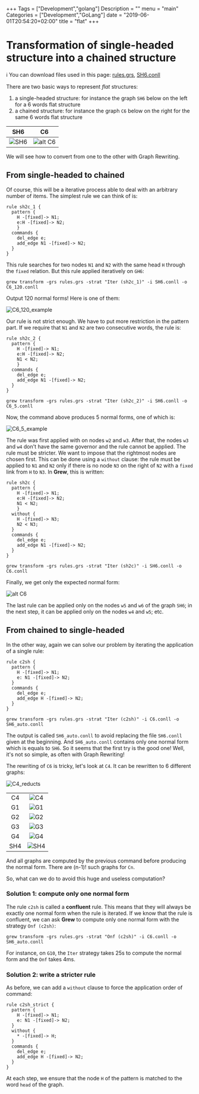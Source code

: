 +++
Tags = ["Development","golang"]
Description = ""
menu = "main"
Categories = ["Development","GoLang"]
date = "2019-06-01T20:54:20+02:00"
title = "flat"
+++

# Transformation of single-headed structure into a chained structure

:information_source: You can download files used in this page:
[rules.grs](/tutorial/flat/rules.grs),
[SH6.conll](/tutorial/flat/SH6.conll)

There are two basic ways to represent *flat* structures:

1. a single-headed structure: for instance the graph `SH6` below on the left for a 6 words flat structure
1. a chained structure: for instance the graph `C6` below on the right for the same 6 words flat structure

| SH6 |  C6 |
|:---:|:---:|
| ![SH6](/tutorial/flat/_build/SH6.svg) | ![alt C6](/tutorial/flat/_build/C6.svg) |

We will see how to convert from one to the other with Graph Rewriting.

## From single-headed to chained
Of course, this will be a iterative process able to deal with an arbitrary number of items.
The simplest rule we can think of is:

```grew
rule sh2c_1 {
  pattern {
    H -[fixed]-> N1;
    e:H -[fixed]-> N2;
    }
  commands {
    del_edge e;
    add_edge N1 -[fixed]-> N2;
  }
}
```

This rule searches for two nodes `N1` and `N2` with the same head `H` through the `fixed` relation.
But this rule applied iteratively on `GH6`:

 `grew transform -grs rules.grs -strat "Iter (sh2c_1)" -i SH6.conll -o C6_120.conll`

Output 120 normal forms! Here is one of them:

![C6_120_example](/tutorial/flat/_build/C6_120_example.svg)

Our rule is not strict enough. We have to put more restriction in the pattern part.
If we require that `N1` and `N2` are two consecutive words, the rule is:

```grew
rule sh2c_2 {
  pattern {
    H -[fixed]-> N1;
    e:H -[fixed]-> N2;
    N1 < N2;
    }
  commands {
    del_edge e;
    add_edge N1 -[fixed]-> N2;
  }
}
```

 `grew transform -grs rules.grs -strat "Iter (sh2c_2)" -i SH6.conll -o C6_5.conll`

Now, the command above produces 5 normal forms, one of which is:

![C6_5_example](/tutorial/flat/_build/C6_5_example.svg)

The rule was first applied with on nodes `w2` and `w3`.
After that, the nodes `w3` and `w4` don't have the same governor and the rule cannot be applied.
The rule must be stricter.
We want to impose that the rightmost nodes are chosen first.
This can be done using a `without` clause: the rule must be applied to `N1` and `N2` only if there is no node `N3` on the right of `N2` with a `fixed` link from `H` to `N3`.
In **Grew**, this is written:

```grew
rule sh2c {
  pattern {
    H -[fixed]-> N1;
    e:H -[fixed]-> N2;
    N1 < N2;
    }
  without {
    H -[fixed]-> N3;
    N2 < N3;
  }
  commands {
    del_edge e;
    add_edge N1 -[fixed]-> N2;
  }
}
```

`grew transform -grs rules.grs -strat "Iter (sh2c)" -i SH6.conll -o C6.conll`

Finally, we get only the expected normal form:

![alt C6](/tutorial/flat/_build/C6.svg)

The last rule can be applied only on the nodes `w5` and `w6` of the graph `SH6`;
in the next step, it can be applied only on the nodes `w4` and `w5`;
etc.

## From chained to single-headed
In the other way, again we can solve our problem by iterating the application of a single rule:

```grew
rule c2sh {
  pattern {
    H -[fixed]-> N1;
    e: N1 -[fixed]-> N2;
  }
  commands {
    del_edge e;
    add_edge H -[fixed]-> N2;
  }
}
```

`grew transform -grs rules.grs -strat "Iter (c2sh)" -i C6.conll -o SH6_auto.conll`

The output is called `SH6_auto.conll` to avoid replacing the file `SH6.conll` given at the beginning.
And `SH6_auto.conll` contains only one normal form which is equals to `SH6`.
So it seems that the first try is the good one! Well, it's not so simple, as often with Graph Rewriting!

The rewriting of `C6` is tricky, let's look at `C4`.
It can be rewritten to 6 different graphs:

![C4_reducts](/tutorial/flat/_build/C4_reducts.svg)

|     |                    |
|:---:|:------------------:|
| C4  | ![C4](/tutorial/flat/_build/C4.svg) |
| G1  | ![G1](/tutorial/flat/_build/G1.svg) |
| G2  | ![G2](/tutorial/flat/_build/G2.svg) |
| G3  | ![G3](/tutorial/flat/_build/G3.svg)|
| G4  | ![G4](/tutorial/flat/_build/G4.svg) |
| SH4 | ![SH4](/tutorial/flat/_build/SH4.svg)|

And all graphs are computed by the previous command before producing the normal form.
There are (n-1)! such graphs for `Cn`.

So, what can we do to avoid this huge and useless computation?

### Solution 1: compute only one normal form
The rule `c2sh` is called a **confluent** rule.
This means that they will always be exactly one normal form when the rule is iterated.
If we know that the rule is confluent, we can ask **Grew** to compute only one normal form with the strategy `Onf (c2sh)`:

`grew transform -grs rules.grs -strat "Onf (c2sh)" -i C6.conll -o SH6_auto.conll`

For instance, on `G10`, the `Iter` strategy takes 25s to compute the normal form and the `Onf` takes 4ms.

### Solution 2: write a stricter rule
As before, we can add a `without` clause to force the application order of command:

```grew
rule c2sh_strict {
  pattern {
    H -[fixed]-> N1;
    e: N1 -[fixed]-> N2;
  }
  without {
    * -[fixed]-> H;
  }
  commands {
    del_edge e;
    add_edge H -[fixed]-> N2;
  }
}
```

At each step, we ensure that the node `H` of the pattern is matched to the word `head` of the graph.

